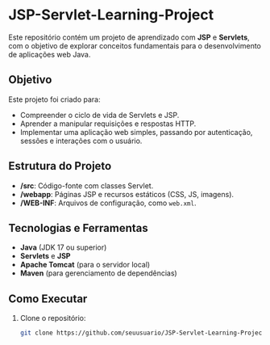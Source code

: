 # JSP-Servlet-Learning-Project

Este repositório contém um projeto de aprendizado com **JSP** e **Servlets**, com o objetivo de explorar conceitos fundamentais para o desenvolvimento de aplicações web Java.

## Objetivo

Este projeto foi criado para:

- Compreender o ciclo de vida de Servlets e JSP.
- Aprender a manipular requisições e respostas HTTP.
- Implementar uma aplicação web simples, passando por autenticação, sessões e interações com o usuário.

## Estrutura do Projeto

- **/src**: Código-fonte com classes Servlet.
- **/webapp**: Páginas JSP e recursos estáticos (CSS, JS, imagens).
- **/WEB-INF**: Arquivos de configuração, como `web.xml`.

## Tecnologias e Ferramentas

- **Java** (JDK 17 ou superior)
- **Servlets** e **JSP**
- **Apache Tomcat** (para o servidor local)
- **Maven** (para gerenciamento de dependências)

## Como Executar

1. Clone o repositório:
   ```bash
   git clone https://github.com/seuusuario/JSP-Servlet-Learning-Project.git

